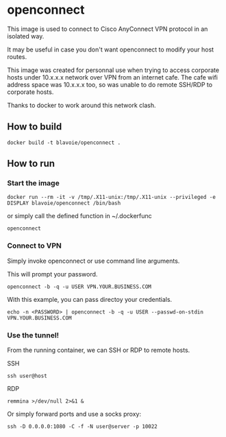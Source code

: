 # openconnect

This image is used to connect to Cisco AnyConnect VPN protocol in an isolated way. 

It may be useful in case you don't want openconnect to modify your host routes.

This image was created for personnal use when trying to access corporate hosts under 10.x.x.x network over VPN from an internet cafe.
The cafe wifi address space was 10.x.x.x too, so was unable to do remote SSH/RDP to corporate hosts.

Thanks to docker to work around this network clash.

## How to build

```
docker build -t blavoie/openconnect .
```

## How to run

### Start the image

```
docker run --rm -it -v /tmp/.X11-unix:/tmp/.X11-unix --privileged -e DISPLAY blavoie/openconnect /bin/bash
```

or simply call the defined function in ~/.dockerfunc

```
openconnect
```

### Connect to VPN

Simply invoke openconnect or use command line arguments.

This will prompt your password.

```
openconnect -b -q -u USER VPN.YOUR.BUSINESS.COM
```

With this example, you can pass directoy your credentials.

```
echo -n <PASSWORD> | openconnect -b -q -u USER --passwd-on-stdin VPN.YOUR.BUSINESS.COM
```

### Use the tunnel!

From the running container, we can SSH or RDP to remote hosts.

SSH
```
ssh user@host
```

RDP

```
remmina >/dev/null 2>&1 &
```

Or simply forward ports and use a socks proxy:
```
ssh -D 0.0.0.0:1080 -C -f -N user@server -p 10022
```
